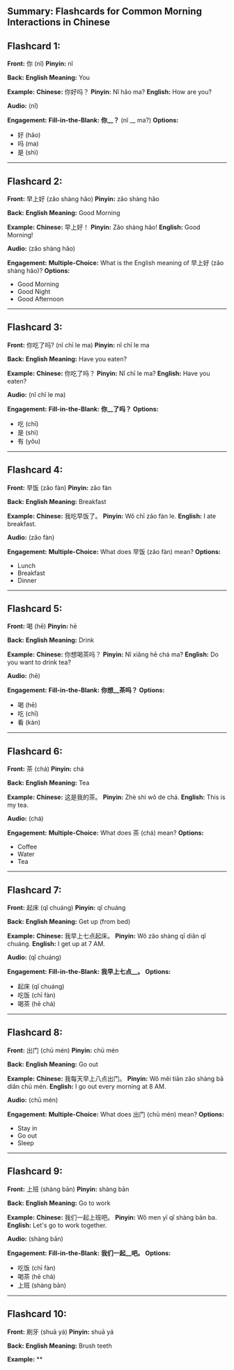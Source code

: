 ## Summary: Flashcards for Common Morning Interactions in Chinese

**Flashcard 1:**
---
**Front:** 你 (nǐ) 
**Pinyin:** nǐ

**Back:** 
**English Meaning:** You

**Example:** 
**Chinese:** 你好吗？
**Pinyin:** Nǐ hǎo ma?
**English:** How are you?

**Audio:** (nǐ)

**Engagement:** 
**Fill-in-the-Blank:** 
**你__？** (nǐ __ ma?) 
**Options:** 
- 好 (hǎo)
- 吗 (ma)
- 是 (shì)

---
**Flashcard 2:**
---
**Front:** 早上好 (zǎo shàng hǎo)
**Pinyin:** zǎo shàng hǎo

**Back:** 
**English Meaning:** Good Morning

**Example:** 
**Chinese:** 早上好！
**Pinyin:** Zǎo shàng hǎo!
**English:** Good Morning!

**Audio:** (zǎo shàng hǎo)

**Engagement:** 
**Multiple-Choice:** 
What is the English meaning of 早上好 (zǎo shàng hǎo)?
**Options:**
- Good Morning
- Good Night
- Good Afternoon
---

**Flashcard 3:**
---
**Front:** 你吃了吗? (nǐ chī le ma)
**Pinyin:** nǐ chī le ma

**Back:** 
**English Meaning:** Have you eaten?

**Example:** 
**Chinese:** 你吃了吗？
**Pinyin:** Nǐ chī le ma?
**English:** Have you eaten?

**Audio:** (nǐ chī le ma)

**Engagement:** 
**Fill-in-the-Blank:** 
**你__了吗？**
**Options:**
- 吃 (chī)
- 是 (shì)
- 有 (yǒu)

---
**Flashcard 4:**
---
**Front:** 早饭 (zǎo fàn)
**Pinyin:** zǎo fàn

**Back:** 
**English Meaning:** Breakfast

**Example:** 
**Chinese:** 我吃早饭了。
**Pinyin:** Wǒ chī zǎo fàn le.
**English:** I ate breakfast.

**Audio:** (zǎo fàn)

**Engagement:** 
**Multiple-Choice:** 
What does 早饭 (zǎo fàn) mean?
**Options:**
- Lunch
- Breakfast
- Dinner

---
**Flashcard 5:**
---
**Front:** 喝 (hē)
**Pinyin:** hē

**Back:** 
**English Meaning:** Drink

**Example:** 
**Chinese:** 你想喝茶吗？
**Pinyin:** Nǐ xiǎng hē chá ma?
**English:** Do you want to drink tea?

**Audio:** (hē)

**Engagement:** 
**Fill-in-the-Blank:** 
**你想__茶吗？**
**Options:**
- 喝 (hē)
- 吃 (chī)
- 看 (kàn)

---
**Flashcard 6:**
---
**Front:** 茶 (chá)
**Pinyin:** chá

**Back:** 
**English Meaning:** Tea

**Example:** 
**Chinese:** 这是我的茶。
**Pinyin:** Zhè shì wǒ de chá.
**English:** This is my tea.

**Audio:** (chá)

**Engagement:** 
**Multiple-Choice:** 
What does 茶 (chá) mean?
**Options:**
- Coffee
- Water
- Tea

---
**Flashcard 7:**
---
**Front:** 起床 (qǐ chuáng)
**Pinyin:** qǐ chuáng

**Back:** 
**English Meaning:** Get up (from bed)

**Example:** 
**Chinese:** 我早上七点起床。
**Pinyin:** Wǒ zǎo shàng qī diǎn qǐ chuáng.
**English:** I get up at 7 AM.

**Audio:** (qǐ chuáng)

**Engagement:** 
**Fill-in-the-Blank:** 
**我早上七点__。**
**Options:**
- 起床 (qǐ chuáng)
- 吃饭 (chī fàn)
- 喝茶 (hē chá)

---
**Flashcard 8:**
---
**Front:** 出门 (chū mén)
**Pinyin:** chū mén

**Back:** 
**English Meaning:** Go out

**Example:** 
**Chinese:** 我每天早上八点出门。
**Pinyin:** Wǒ měi tiān zǎo shàng bā diǎn chū mén.
**English:** I go out every morning at 8 AM.

**Audio:** (chū mén)

**Engagement:** 
**Multiple-Choice:** 
What does 出门 (chū mén) mean?
**Options:**
- Stay in
- Go out
- Sleep

---
**Flashcard 9:**
---
**Front:** 上班 (shàng bān)
**Pinyin:** shàng bān

**Back:** 
**English Meaning:** Go to work

**Example:** 
**Chinese:** 我们一起上班吧。
**Pinyin:** Wǒ men yī qǐ shàng bān ba.
**English:** Let's go to work together.

**Audio:** (shàng bān)

**Engagement:** 
**Fill-in-the-Blank:** 
**我们一起__吧。**
**Options:**
- 吃饭 (chī fàn)
- 喝茶 (hē chá)
- 上班 (shàng bān)

---
**Flashcard 10:**
---
**Front:** 刷牙 (shuā yá)
**Pinyin:** shuā yá

**Back:** 
**English Meaning:** Brush teeth

**Example:** 
**